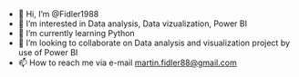 - 👋 Hi, I’m @Fidler1988
- 👀 I’m interested in Data analysis, Data vizualization, Power BI
- 🌱 I’m currently learning Python
- 💞️ I’m looking to collaborate on Data analysis and visualization project by use of Power BI
- 📫 How to reach me via e-mail martin.fidler88@gmail.com

<!---
Fidler1988/Fidler1988 is a ✨ special ✨ repository because its `README.md` (this file) appears on your GitHub profile.
You can click the Preview link to take a look at your changes.
--->
